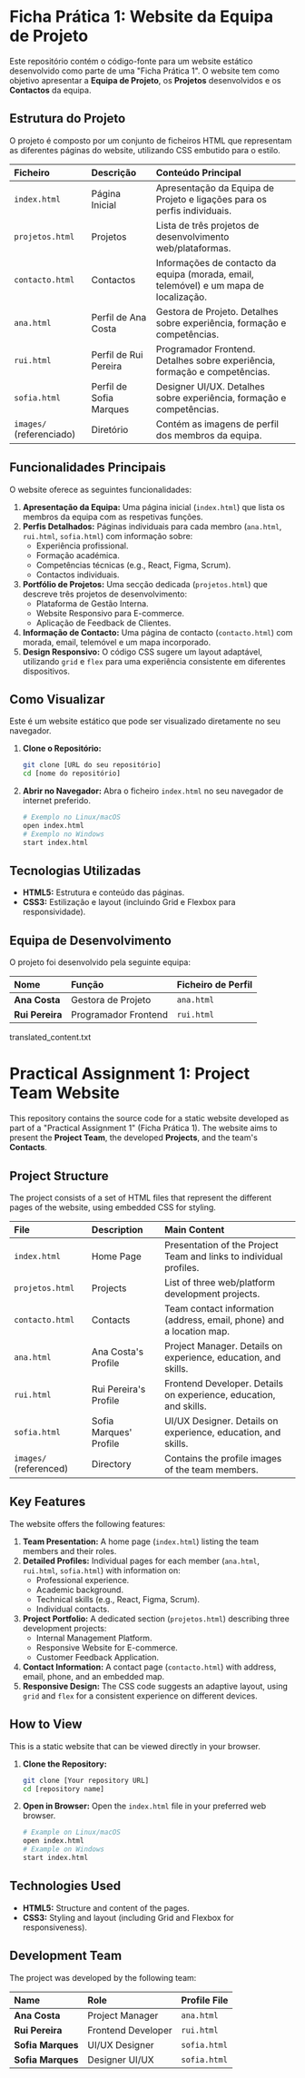 # Ficha Prática 1: Website da Equipa de Projeto

Este repositório contém o código-fonte para um website estático desenvolvido como parte de uma "Ficha Prática 1". O website tem como objetivo apresentar a **Equipa de Projeto**, os **Projetos** desenvolvidos e os **Contactos** da equipa.

## Estrutura do Projeto

O projeto é composto por um conjunto de ficheiros HTML que representam as diferentes páginas do website, utilizando CSS embutido para o estilo.

| Ficheiro | Descrição | Conteúdo Principal |
| :--- | :--- | :--- |
| `index.html` | Página Inicial | Apresentação da Equipa de Projeto e ligações para os perfis individuais. |
| `projetos.html` | Projetos | Lista de três projetos de desenvolvimento web/plataformas. |
| `contacto.html` | Contactos | Informações de contacto da equipa (morada, email, telemóvel) e um mapa de localização. |
| `ana.html` | Perfil de Ana Costa | Gestora de Projeto. Detalhes sobre experiência, formação e competências. |
| `rui.html` | Perfil de Rui Pereira | Programador Frontend. Detalhes sobre experiência, formação e competências. |
| `sofia.html` | Perfil de Sofia Marques | Designer UI/UX. Detalhes sobre experiência, formação e competências. |
| `images/` (referenciado) | Diretório | Contém as imagens de perfil dos membros da equipa. |

## Funcionalidades Principais

O website oferece as seguintes funcionalidades:

1.  **Apresentação da Equipa:** Uma página inicial (`index.html`) que lista os membros da equipa com as respetivas funções.
2.  **Perfis Detalhados:** Páginas individuais para cada membro (`ana.html`, `rui.html`, `sofia.html`) com informação sobre:
    *   Experiência profissional.
    *   Formação académica.
    *   Competências técnicas (e.g., React, Figma, Scrum).
    *   Contactos individuais.
3.  **Portfólio de Projetos:** Uma secção dedicada (`projetos.html`) que descreve três projetos de desenvolvimento:
    *   Plataforma de Gestão Interna.
    *   Website Responsivo para E-commerce.
    *   Aplicação de Feedback de Clientes.
4.  **Informação de Contacto:** Uma página de contacto (`contacto.html`) com morada, email, telemóvel e um mapa incorporado.
5.  **Design Responsivo:** O código CSS sugere um layout adaptável, utilizando `grid` e `flex` para uma experiência consistente em diferentes dispositivos.

## Como Visualizar

Este é um website estático que pode ser visualizado diretamente no seu navegador.

1.  **Clone o Repositório:**
    ```bash
    git clone [URL do seu repositório]
    cd [nome do repositório]
    ```
2.  **Abrir no Navegador:**
    Abra o ficheiro `index.html` no seu navegador de internet preferido.

    ```bash
    # Exemplo no Linux/macOS
    open index.html 
    # Exemplo no Windows
    start index.html
    ```

## Tecnologias Utilizadas

*   **HTML5:** Estrutura e conteúdo das páginas.
*   **CSS3:** Estilização e layout (incluindo Grid e Flexbox para responsividade).

## Equipa de Desenvolvimento

O projeto foi desenvolvido pela seguinte equipa:

| Nome | Função | Ficheiro de Perfil |
| :--- | :--- | :--- |
| **Ana Costa** | Gestora de Projeto | `ana.html` |
| **Rui Pereira** | Programador Frontend | `rui.html` |


translated_content.txt
# Practical Assignment 1: Project Team Website

This repository contains the source code for a static website developed as part of a "Practical Assignment 1" (Ficha Prática 1). The website aims to present the **Project Team**, the developed **Projects**, and the team's **Contacts**.

## Project Structure

The project consists of a set of HTML files that represent the different pages of the website, using embedded CSS for styling.

| File | Description | Main Content |
| :--- | :--- | :--- |
| `index.html` | Home Page | Presentation of the Project Team and links to individual profiles. |
| `projetos.html` | Projects | List of three web/platform development projects. |
| `contacto.html` | Contacts | Team contact information (address, email, phone) and a location map. |
| `ana.html` | Ana Costa's Profile | Project Manager. Details on experience, education, and skills. |
| `rui.html` | Rui Pereira's Profile | Frontend Developer. Details on experience, education, and skills. |
| `sofia.html` | Sofia Marques' Profile | UI/UX Designer. Details on experience, education, and skills. |
| `images/` (referenced) | Directory | Contains the profile images of the team members. |

## Key Features

The website offers the following features:

1.  **Team Presentation:** A home page (`index.html`) listing the team members and their roles.
2.  **Detailed Profiles:** Individual pages for each member (`ana.html`, `rui.html`, `sofia.html`) with information on:
    *   Professional experience.
    *   Academic background.
    *   Technical skills (e.g., React, Figma, Scrum).
    *   Individual contacts.
3.  **Project Portfolio:** A dedicated section (`projetos.html`) describing three development projects:
    *   Internal Management Platform.
    *   Responsive Website for E-commerce.
    *   Customer Feedback Application.
4.  **Contact Information:** A contact page (`contacto.html`) with address, email, phone, and an embedded map.
5.  **Responsive Design:** The CSS code suggests an adaptive layout, using `grid` and `flex` for a consistent experience on different devices.

## How to View

This is a static website that can be viewed directly in your browser.

1.  **Clone the Repository:**
    ```bash
    git clone [Your repository URL]
    cd [repository name]
    ```
2.  **Open in Browser:**
    Open the `index.html` file in your preferred web browser.

    ```bash
    # Example on Linux/macOS
    open index.html 
    # Example on Windows
    start index.html
    ```

## Technologies Used

*   **HTML5:** Structure and content of the pages.
*   **CSS3:** Styling and layout (including Grid and Flexbox for responsiveness).

## Development Team

The project was developed by the following team:

| Name | Role | Profile File |
| :--- | :--- | :--- |
| **Ana Costa** | Project Manager | `ana.html` |
| **Rui Pereira** | Frontend Developer | `rui.html` |
| **Sofia Marques** | UI/UX Designer | `sofia.html` |
| **Sofia Marques** | Designer UI/UX | `sofia.html` |



